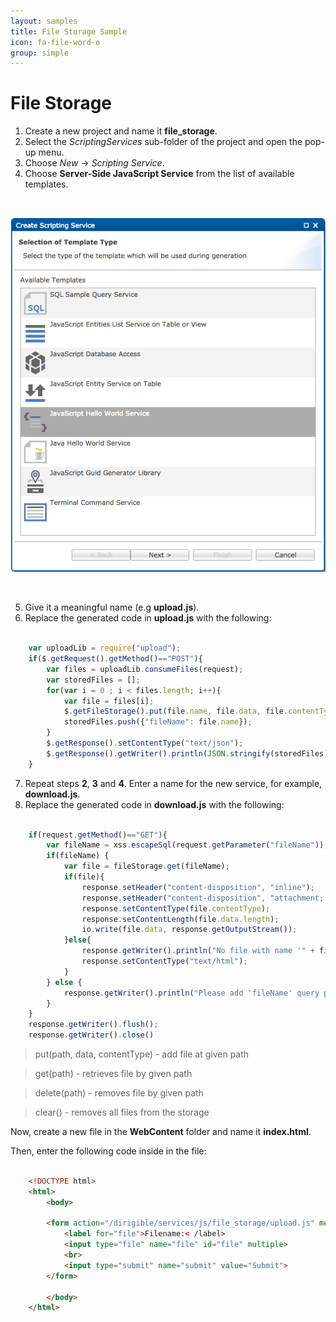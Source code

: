 ```yaml
---
layout: samples
title: File Storage Sample
icon: fa-file-word-o
group: simple
---
```


File Storage
===

1. Create a new project and name it **file_storage**.
2. Select the *ScriptingServices* sub-folder of the project and open the pop-up menu.
3. Choose *New* -> *Scripting Service*.
4. Choose **Server-Side JavaScript Service** from the list of available templates.

<br>

![New JavaScript service Wizard](images/new_javascript_service_wizard.png)

<br>

5. Give it a meaningful name (e.g **upload.js**).
6. Replace the generated code in **upload.js** with the following:

```javascript

	var uploadLib = require("upload");
	if($.getRequest().getMethod()=="POST"){
		var files = uploadLib.consumeFiles(request);
		var storedFiles = [];
		for(var i = 0 ; i < files.length; i++){
			var file = files[i];
			$.getFileStorage().put(file.name, file.data, file.contentType);
			storedFiles.push({"fileName": file.name});
		}
		$.getResponse().setContentType("text/json");
		$.getResponse().getWriter().println(JSON.stringify(storedFiles));
	}

```

7. Repeat steps **2**, **3** and **4**. Enter a name for the new service, for example, **download.js**.
8. Replace the generated code in **download.js** with the following:

```javascript

	if(request.getMethod()=="GET"){
		var fileName = xss.escapeSql(request.getParameter("fileName"));
		if(fileName) {
			var file = fileStorage.get(fileName);
			if(file){
				response.setHeader("content-disposition", "inline");
				response.setHeader("content-disposition", "attachment; filename="+fileName);
				response.setContentType(file.contentType);
				response.setContentLength(file.data.length);
				io.write(file.data, response.getOutputStream());
			}else{
				response.getWriter().println("No file with name '" + fileName + "' found");
				response.setContentType("text/html");
			}
		} else {
			response.getWriter().println("Please add 'fileName' query parameter.")
		}
	}
	response.getWriter().flush();
	response.getWriter().close()

```

> put(path, data, contentType) - add file at given path

> get(path) - retrieves file by given path

> delete(path) - removes file by given path

> clear() - removes all files from the storage

Now, create a new file in the **WebContent** folder and name it **index.html**.

Then, enter the following code inside in the file:

```html

	<!DOCTYPE html>
	<html>
		<body>
		
		<form action="/dirigible/services/js/file_storage/upload.js" method="post" enctype="multipart/form-data">
			<label for="file">Filename:< /label>
			<input type="file" name="file" id="file" multiple>
			<br>
			<input type="submit" name="submit" value="Submit">
		</form>
		
		</body>
	</html>

```


